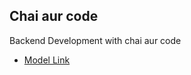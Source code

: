## Chai aur code 
Backend Development with chai aur code

- [Model Link](https://app.eraser.io/workspace/YtPqZ1VogxGy1jzIDkzj)